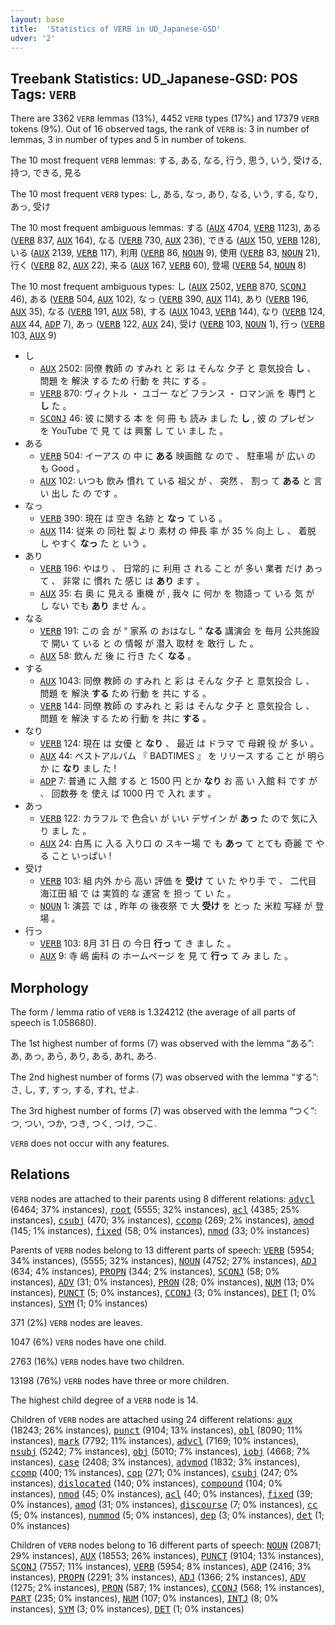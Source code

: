 ```yaml
---
layout: base
title:  'Statistics of VERB in UD_Japanese-GSD'
udver: '2'
---
```


## Treebank Statistics: UD_Japanese-GSD: POS Tags: `VERB`

There are 3362 `VERB` lemmas (13%), 4452 `VERB` types (17%) and 17379 `VERB` tokens (9%).
Out of 16 observed tags, the rank of `VERB` is: 3 in number of lemmas, 3 in number of types and 5 in number of tokens.

The 10 most frequent `VERB` lemmas: する, ある, なる, 行う, 思う, いう, 受ける, 持つ, できる, 見る

The 10 most frequent `VERB` types:  し, ある, なっ, あり, なる, いう, する, なり, あっ, 受け

The 10 most frequent ambiguous lemmas: する (<tt><a href="ja_gsd-pos-AUX.html">AUX</a></tt> 4704, <tt><a href="ja_gsd-pos-VERB.html">VERB</a></tt> 1123), ある (<tt><a href="ja_gsd-pos-VERB.html">VERB</a></tt> 837, <tt><a href="ja_gsd-pos-AUX.html">AUX</a></tt> 164), なる (<tt><a href="ja_gsd-pos-VERB.html">VERB</a></tt> 730, <tt><a href="ja_gsd-pos-AUX.html">AUX</a></tt> 236), できる (<tt><a href="ja_gsd-pos-AUX.html">AUX</a></tt> 150, <tt><a href="ja_gsd-pos-VERB.html">VERB</a></tt> 128), いる (<tt><a href="ja_gsd-pos-AUX.html">AUX</a></tt> 2139, <tt><a href="ja_gsd-pos-VERB.html">VERB</a></tt> 117), 利用 (<tt><a href="ja_gsd-pos-VERB.html">VERB</a></tt> 86, <tt><a href="ja_gsd-pos-NOUN.html">NOUN</a></tt> 9), 使用 (<tt><a href="ja_gsd-pos-VERB.html">VERB</a></tt> 83, <tt><a href="ja_gsd-pos-NOUN.html">NOUN</a></tt> 21), 行く (<tt><a href="ja_gsd-pos-VERB.html">VERB</a></tt> 82, <tt><a href="ja_gsd-pos-AUX.html">AUX</a></tt> 22), 来る (<tt><a href="ja_gsd-pos-AUX.html">AUX</a></tt> 167, <tt><a href="ja_gsd-pos-VERB.html">VERB</a></tt> 60), 登場 (<tt><a href="ja_gsd-pos-VERB.html">VERB</a></tt> 54, <tt><a href="ja_gsd-pos-NOUN.html">NOUN</a></tt> 8)

The 10 most frequent ambiguous types:  し (<tt><a href="ja_gsd-pos-AUX.html">AUX</a></tt> 2502, <tt><a href="ja_gsd-pos-VERB.html">VERB</a></tt> 870, <tt><a href="ja_gsd-pos-SCONJ.html">SCONJ</a></tt> 46), ある (<tt><a href="ja_gsd-pos-VERB.html">VERB</a></tt> 504, <tt><a href="ja_gsd-pos-AUX.html">AUX</a></tt> 102), なっ (<tt><a href="ja_gsd-pos-VERB.html">VERB</a></tt> 390, <tt><a href="ja_gsd-pos-AUX.html">AUX</a></tt> 114), あり (<tt><a href="ja_gsd-pos-VERB.html">VERB</a></tt> 196, <tt><a href="ja_gsd-pos-AUX.html">AUX</a></tt> 35), なる (<tt><a href="ja_gsd-pos-VERB.html">VERB</a></tt> 191, <tt><a href="ja_gsd-pos-AUX.html">AUX</a></tt> 58), する (<tt><a href="ja_gsd-pos-AUX.html">AUX</a></tt> 1043, <tt><a href="ja_gsd-pos-VERB.html">VERB</a></tt> 144), なり (<tt><a href="ja_gsd-pos-VERB.html">VERB</a></tt> 124, <tt><a href="ja_gsd-pos-AUX.html">AUX</a></tt> 44, <tt><a href="ja_gsd-pos-ADP.html">ADP</a></tt> 7), あっ (<tt><a href="ja_gsd-pos-VERB.html">VERB</a></tt> 122, <tt><a href="ja_gsd-pos-AUX.html">AUX</a></tt> 24), 受け (<tt><a href="ja_gsd-pos-VERB.html">VERB</a></tt> 103, <tt><a href="ja_gsd-pos-NOUN.html">NOUN</a></tt> 1), 行っ (<tt><a href="ja_gsd-pos-VERB.html">VERB</a></tt> 103, <tt><a href="ja_gsd-pos-AUX.html">AUX</a></tt> 9)


* し
  * <tt><a href="ja_gsd-pos-AUX.html">AUX</a></tt> 2502: 同僚 教師 の すみれ と 彩 は そんな 夕子 と 意気投合 <b>し</b> 、 問題 を 解決 する ため 行動 を 共に する 。
  * <tt><a href="ja_gsd-pos-VERB.html">VERB</a></tt> 870: ヴィクトル ・ ユゴー など フランス ・ ロマン派 を 専門 と <b>し</b> た 。
  * <tt><a href="ja_gsd-pos-SCONJ.html">SCONJ</a></tt> 46: 彼 に関する 本 を 何 冊 も 読み まし た <b>し</b> , 彼 の プレゼン を YouTube で 見 て は 興奮 し て い まし た 。
* ある
  * <tt><a href="ja_gsd-pos-VERB.html">VERB</a></tt> 504: イーアス の 中 に <b>ある</b> 映画館 な ので 、 駐車場 が 広い の も Good 。
  * <tt><a href="ja_gsd-pos-AUX.html">AUX</a></tt> 102: いつも 飲み 慣れ て いる 祖父 が 、 突然 、 割っ て <b>ある</b> と 言い 出し た の です 。
* なっ
  * <tt><a href="ja_gsd-pos-VERB.html">VERB</a></tt> 390: 現在 は 空き 名跡 と <b>なっ</b> て いる 。
  * <tt><a href="ja_gsd-pos-AUX.html">AUX</a></tt> 114: 従来 の 同社 製 より 素材 の 伸長 率 が 35 % 向上 し 、 着脱 し やすく <b>なっ</b> た と いう 。
* あり
  * <tt><a href="ja_gsd-pos-VERB.html">VERB</a></tt> 196: やはり 、 日常的 に 利用 さ れる こと が 多い 業者 だけ あっ て 、 非常 に 慣れ た 感じ は <b>あり</b> ます 。
  * <tt><a href="ja_gsd-pos-AUX.html">AUX</a></tt> 35: 右 奥 に 見える 重機 が , 我々 に 何か を 物語っ て いる 気 が し ない でも <b>あり</b> ませ ん 。
* なる
  * <tt><a href="ja_gsd-pos-VERB.html">VERB</a></tt> 191: この 会 が “ 家系 の おはなし ” <b>なる</b> 講演会 を 毎月 公共施設 で 開い て いる と の 情報 が 潜入 取材 を 敢行 し た 。
  * <tt><a href="ja_gsd-pos-AUX.html">AUX</a></tt> 58: 飲ん だ 後 に 行き たく <b>なる</b> 。
* する
  * <tt><a href="ja_gsd-pos-AUX.html">AUX</a></tt> 1043: 同僚 教師 の すみれ と 彩 は そんな 夕子 と 意気投合 し 、 問題 を 解決 <b>する</b> ため 行動 を 共に する 。
  * <tt><a href="ja_gsd-pos-VERB.html">VERB</a></tt> 144: 同僚 教師 の すみれ と 彩 は そんな 夕子 と 意気投合 し 、 問題 を 解決 する ため 行動 を 共に <b>する</b> 。
* なり
  * <tt><a href="ja_gsd-pos-VERB.html">VERB</a></tt> 124: 現在 は 女優 と <b>なり</b> 、 最近 は ドラマ で 母親 役 が 多い 。
  * <tt><a href="ja_gsd-pos-AUX.html">AUX</a></tt> 44: ベストアルバム 『 BADTIMES 』 を リリース する こと が 明らか に <b>なり</b> まし た !
  * <tt><a href="ja_gsd-pos-ADP.html">ADP</a></tt> 7: 普通 に 入館 する と 1500 円 とか <b>なり</b> お 高 い 入館 料 です が 、 回数券 を 使え ば 1000 円 で 入れ ます 。
* あっ
  * <tt><a href="ja_gsd-pos-VERB.html">VERB</a></tt> 122: カラフル で 色合い が いい デザイン が <b>あっ</b> た ので 気に入り まし た 。
  * <tt><a href="ja_gsd-pos-AUX.html">AUX</a></tt> 24: 白馬 に 入る 入り口 の スキー場 で も <b>あっ</b> て とても 奇麗 で やる こと いっぱい !
* 受け
  * <tt><a href="ja_gsd-pos-VERB.html">VERB</a></tt> 103: 組 内外 から 高い 評価 を <b>受け</b> て い た やり手 で 、 二代目 海江田 組 で は 実質的 な 運営 を 担っ て い た 。
  * <tt><a href="ja_gsd-pos-NOUN.html">NOUN</a></tt> 1: 演芸 で は , 昨年 の 後夜祭 で 大 <b>受け</b> を とっ た 米粒 写経 が 登場 。
* 行っ
  * <tt><a href="ja_gsd-pos-VERB.html">VERB</a></tt> 103: 8月 31 日 の 今日 <b>行っ</b> て き まし た 。
  * <tt><a href="ja_gsd-pos-AUX.html">AUX</a></tt> 9: 寺 嶋 歯科 の ホームページ を 見 て <b>行っ</b> て み まし た 。

## Morphology

The form / lemma ratio of `VERB` is 1.324212 (the average of all parts of speech is 1.058680).

The 1st highest number of forms (7) was observed with the lemma “ある”: あ, あっ, あら, あり, ある, あれ, あろ.

The 2nd highest number of forms (7) was observed with the lemma “する”: さ, し, す, すっ, する, すれ, せよ.

The 3rd highest number of forms (7) was observed with the lemma “つく”: つ, つい, つか, つき, つく, つけ, つこ.

`VERB` does not occur with any features.


## Relations

`VERB` nodes are attached to their parents using 8 different relations: <tt><a href="ja_gsd-dep-advcl.html">advcl</a></tt> (6464; 37% instances), <tt><a href="ja_gsd-dep-root.html">root</a></tt> (5555; 32% instances), <tt><a href="ja_gsd-dep-acl.html">acl</a></tt> (4385; 25% instances), <tt><a href="ja_gsd-dep-csubj.html">csubj</a></tt> (470; 3% instances), <tt><a href="ja_gsd-dep-ccomp.html">ccomp</a></tt> (269; 2% instances), <tt><a href="ja_gsd-dep-amod.html">amod</a></tt> (145; 1% instances), <tt><a href="ja_gsd-dep-fixed.html">fixed</a></tt> (58; 0% instances), <tt><a href="ja_gsd-dep-nmod.html">nmod</a></tt> (33; 0% instances)

Parents of `VERB` nodes belong to 13 different parts of speech: <tt><a href="ja_gsd-pos-VERB.html">VERB</a></tt> (5954; 34% instances),  (5555; 32% instances), <tt><a href="ja_gsd-pos-NOUN.html">NOUN</a></tt> (4752; 27% instances), <tt><a href="ja_gsd-pos-ADJ.html">ADJ</a></tt> (634; 4% instances), <tt><a href="ja_gsd-pos-PROPN.html">PROPN</a></tt> (344; 2% instances), <tt><a href="ja_gsd-pos-SCONJ.html">SCONJ</a></tt> (58; 0% instances), <tt><a href="ja_gsd-pos-ADV.html">ADV</a></tt> (31; 0% instances), <tt><a href="ja_gsd-pos-PRON.html">PRON</a></tt> (28; 0% instances), <tt><a href="ja_gsd-pos-NUM.html">NUM</a></tt> (13; 0% instances), <tt><a href="ja_gsd-pos-PUNCT.html">PUNCT</a></tt> (5; 0% instances), <tt><a href="ja_gsd-pos-CCONJ.html">CCONJ</a></tt> (3; 0% instances), <tt><a href="ja_gsd-pos-DET.html">DET</a></tt> (1; 0% instances), <tt><a href="ja_gsd-pos-SYM.html">SYM</a></tt> (1; 0% instances)

371 (2%) `VERB` nodes are leaves.

1047 (6%) `VERB` nodes have one child.

2763 (16%) `VERB` nodes have two children.

13198 (76%) `VERB` nodes have three or more children.

The highest child degree of a `VERB` node is 14.

Children of `VERB` nodes are attached using 24 different relations: <tt><a href="ja_gsd-dep-aux.html">aux</a></tt> (18243; 26% instances), <tt><a href="ja_gsd-dep-punct.html">punct</a></tt> (9104; 13% instances), <tt><a href="ja_gsd-dep-obl.html">obl</a></tt> (8090; 11% instances), <tt><a href="ja_gsd-dep-mark.html">mark</a></tt> (7792; 11% instances), <tt><a href="ja_gsd-dep-advcl.html">advcl</a></tt> (7169; 10% instances), <tt><a href="ja_gsd-dep-nsubj.html">nsubj</a></tt> (5242; 7% instances), <tt><a href="ja_gsd-dep-obj.html">obj</a></tt> (5010; 7% instances), <tt><a href="ja_gsd-dep-iobj.html">iobj</a></tt> (4668; 7% instances), <tt><a href="ja_gsd-dep-case.html">case</a></tt> (2408; 3% instances), <tt><a href="ja_gsd-dep-advmod.html">advmod</a></tt> (1832; 3% instances), <tt><a href="ja_gsd-dep-ccomp.html">ccomp</a></tt> (400; 1% instances), <tt><a href="ja_gsd-dep-cop.html">cop</a></tt> (271; 0% instances), <tt><a href="ja_gsd-dep-csubj.html">csubj</a></tt> (247; 0% instances), <tt><a href="ja_gsd-dep-dislocated.html">dislocated</a></tt> (140; 0% instances), <tt><a href="ja_gsd-dep-compound.html">compound</a></tt> (104; 0% instances), <tt><a href="ja_gsd-dep-nmod.html">nmod</a></tt> (45; 0% instances), <tt><a href="ja_gsd-dep-acl.html">acl</a></tt> (40; 0% instances), <tt><a href="ja_gsd-dep-fixed.html">fixed</a></tt> (39; 0% instances), <tt><a href="ja_gsd-dep-amod.html">amod</a></tt> (31; 0% instances), <tt><a href="ja_gsd-dep-discourse.html">discourse</a></tt> (7; 0% instances), <tt><a href="ja_gsd-dep-cc.html">cc</a></tt> (5; 0% instances), <tt><a href="ja_gsd-dep-nummod.html">nummod</a></tt> (5; 0% instances), <tt><a href="ja_gsd-dep-dep.html">dep</a></tt> (3; 0% instances), <tt><a href="ja_gsd-dep-det.html">det</a></tt> (1; 0% instances)

Children of `VERB` nodes belong to 16 different parts of speech: <tt><a href="ja_gsd-pos-NOUN.html">NOUN</a></tt> (20871; 29% instances), <tt><a href="ja_gsd-pos-AUX.html">AUX</a></tt> (18553; 26% instances), <tt><a href="ja_gsd-pos-PUNCT.html">PUNCT</a></tt> (9104; 13% instances), <tt><a href="ja_gsd-pos-SCONJ.html">SCONJ</a></tt> (7557; 11% instances), <tt><a href="ja_gsd-pos-VERB.html">VERB</a></tt> (5954; 8% instances), <tt><a href="ja_gsd-pos-ADP.html">ADP</a></tt> (2416; 3% instances), <tt><a href="ja_gsd-pos-PROPN.html">PROPN</a></tt> (2291; 3% instances), <tt><a href="ja_gsd-pos-ADJ.html">ADJ</a></tt> (1366; 2% instances), <tt><a href="ja_gsd-pos-ADV.html">ADV</a></tt> (1275; 2% instances), <tt><a href="ja_gsd-pos-PRON.html">PRON</a></tt> (587; 1% instances), <tt><a href="ja_gsd-pos-CCONJ.html">CCONJ</a></tt> (568; 1% instances), <tt><a href="ja_gsd-pos-PART.html">PART</a></tt> (235; 0% instances), <tt><a href="ja_gsd-pos-NUM.html">NUM</a></tt> (107; 0% instances), <tt><a href="ja_gsd-pos-INTJ.html">INTJ</a></tt> (8; 0% instances), <tt><a href="ja_gsd-pos-SYM.html">SYM</a></tt> (3; 0% instances), <tt><a href="ja_gsd-pos-DET.html">DET</a></tt> (1; 0% instances)

